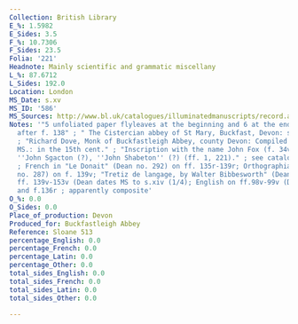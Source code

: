 ```yaml
---
Collection: British Library
E_%: 1.5982
E_Sides: 3.5
F_%: 10.7306
F_Sides: 23.5
Folia: '221'
Headnote: Mainly scientific and grammatic miscellany
L_%: 87.6712
L_Sides: 192.0
Location: London
MS_Date: s.xv
MS_ID: '586'
MS_Sources: http://www.bl.uk/catalogues/illuminatedmanuscripts/record.asp?MSID=797&CollID=9&NStart=513
Notes: '"5 unfoliated paper flyleaves at the beginning and 6 at the end + a paper
  after f. 138" ; " The Cistercian abbey of St Mary, Buckfast, Devon: see Ker 1964."
  ; "Richard Dove, Monk of Buckfastleigh Abbey, county Devon: Compiled and wrote,
  MS.: in the 15th cent." ; "Inscription with the name John Fox (f. 34v)" ; "Inscriptions:
  ''John Sgacton (?), ''John Shabeton'' (?) (ff. 1, 221)." ; see catalogue for contents
  ; French in "Le Donait" (Dean no. 292) on ff. 135r-139r; Orthographia Gallica (Dean
  no. 287) on f. 139v; "Tretiz de langage, by Walter Bibbesworth" (Dean no. 285) on
  ff. 139v-153v (Dean dates MS to s.xiv (1/4); English on ff.98v-99v (DIMEV no. 5854-1)
  and f.136r ; apparently composite'
O_%: 0.0
O_Sides: 0.0
Place_of_production: Devon
Produced_for: Buckfastleigh Abbey
Reference: Sloane 513
percentage_English: 0.0
percentage_French: 0.0
percentage_Latin: 0.0
percentage_Other: 0.0
total_sides_English: 0.0
total_sides_French: 0.0
total_sides_Latin: 0.0
total_sides_Other: 0.0

---
```

